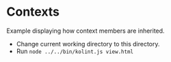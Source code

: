 # Contexts
Example displaying how context members are inherited.

- Change current working directory to this directory.
- Run `node ../../bin/kolint.js view.html`
